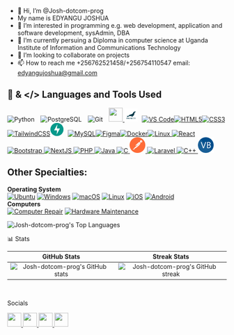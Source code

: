 - 👋 Hi, I’m @Josh-dotcom-prog
- My name is EDYANGU JOSHUA
- 👀 I’m interested in programming e.g. web development, application and software development, sysAdmin, DBA
- 🌱 I’m currently persuing a Diploma in computer science at Uganda Institute of Information and Communications Technology
- 💞️ I’m looking to collaborate on projects
- 📫 How to reach me +256762521458/+256754110547 email: edyangujoshua@gmail.com

## 🧰 & </> Languages and Tools Used
<p align="left"> <img src="https://cdn.jsdelivr.net/gh/devicons/devicon/icons/python/python-original.svg" alt="Python" width="30px" style="padding-right:10px;" /> <img src="https://cdn.jsdelivr.net/gh/devicons/devicon/icons/postgresql/postgresql-original.svg" alt="PostgreSQL" width="30px" style="padding-right:10px;" /> <img src="https://cdn.jsdelivr.net/gh/devicons/devicon/icons/git/git-original.svg" alt="Git" width="30px" style="padding-right:10px;" /> <a href="https://www.github.com/Josh-dotcom-prog" target="_blank" rel="noreferrer"> 
    <picture> 
      <source media="(prefers-color-scheme: dark)" srcset="https://raw.githubusercontent.com/danielcranney/readme-generator/main/public/icons/socials/github-dark.svg" /> 
      <source media="(prefers-color-scheme: light)" srcset="https://raw.githubusercontent.com/danielcranney/readme-generator/main/public/icons/socials/github.svg" /> 
      <img src="https://raw.githubusercontent.com/danielcranney/readme-generator/main/public/icons/socials/github.svg" width="32" height="32" /> 
    </picture> 
  </a> <img src="./assets/5877084.png" alt="FastAPI" width="30px" style="padding-right:10px;" /><a href="https://code.visualstudio.com/" target="_blank" rel="noreferrer"><img src="https://raw.githubusercontent.com/danielcranney/readme-generator/main/public/icons/skills/visualstudiocode.svg" width="36" height="36" alt="VS Code" /></a><a href="https://developer.mozilla.org/en-US/docs/Glossary/HTML5" target="_blank" rel="noreferrer"><img src="https://raw.githubusercontent.com/danielcranney/readme-generator/main/public/icons/skills/html5-colored.svg" width="36" height="36" alt="HTML5" /></a><a href="https://www.w3.org/TR/CSS/#css" target="_blank" rel="noreferrer"><img src="https://raw.githubusercontent.com/danielcranney/readme-generator/main/public/icons/skills/css3-colored.svg" width="36" height="36" alt="CSS3" /></a><a href="https://tailwindcss.com/" target="_blank" rel="noreferrer"><img src="https://raw.githubusercontent.com/danielcranney/readme-generator/main/public/icons/skills/tailwindcss-colored.svg" width="36" height="36" alt="TailwindCSS" /></a><img src="./assets/fastapi-removebg-preview.png" alt="FastAPI" width="30px" style="padding-right:10px;" /><a href="https://code.visualstudio.com/" target="_blank" rel="noreferrer"><a href="https://www.mysql.com/" target="_blank" rel="noreferrer"><img src="https://raw.githubusercontent.com/danielcranney/readme-generator/main/public/icons/skills/mysql-colored.svg" width="36" height="36" alt="MySQL" /></a><a href="https://www.figma.com/" target="_blank" rel="noreferrer"><img src="https://raw.githubusercontent.com/danielcranney/readme-generator/main/public/icons/skills/figma-colored.svg" width="36" height="36" alt="Figma" /></a><a href="https://www.docker.com/" target="_blank" rel="noreferrer"><img src="https://raw.githubusercontent.com/danielcranney/readme-generator/main/public/icons/skills/docker-colored.svg" width="36" height="36" alt="Docker" /></a><a href="https://www.linux.org" target="_blank" rel="noreferrer"><img src="https://raw.githubusercontent.com/danielcranney/readme-generator/main/public/icons/skills/linux-colored.svg" width="36" height="36" alt="Linux" /></a><a href="https://reactjs.org/" target="_blank" rel="noreferrer">
  <img src="https://raw.githubusercontent.com/danielcranney/readme-generator/main/public/icons/skills/react-colored.svg" width="36" height="36" alt="React" />
</a>
<a href="https://getbootstrap.com/" target="_blank" rel="noreferrer">
  <img src="https://raw.githubusercontent.com/danielcranney/readme-generator/main/public/icons/skills/bootstrap-colored.svg" width="36" height="36" alt="Bootstrap" />
</a>
<a href="https://nextjs.org/docs" target="_blank" rel="noreferrer">
  <img src="https://raw.githubusercontent.com/danielcranney/readme-generator/main/public/icons/skills/nextjs-colored.svg" width="36" height="36" alt="NextJS" />
</a><a href="https://www.php.net/" target="_blank" rel="noreferrer">
  <img src="https://raw.githubusercontent.com/danielcranney/readme-generator/main/public/icons/skills/php-colored.svg" width="36" height="36" alt="PHP" />
</a>
<a href="https://www.oracle.com/java/" target="_blank" rel="noreferrer">
  <img src="https://raw.githubusercontent.com/danielcranney/readme-generator/main/public/icons/skills/java-colored.svg" width="36" height="36" alt="Java" />
</a>
<a href="https://docs.microsoft.com/en-us/cpp/?view=msvc-170" target="_blank" rel="noreferrer">
  <img src="https://raw.githubusercontent.com/danielcranney/readme-generator/main/public/icons/skills/c-colored.svg" width="36" height="36" alt="C" />
</a><a href="https://postman.com" target="_blank" rel="noreferrer">
  <img src="./assets/channels4_profile-removebg-preview.png" width="36" height="36" alt="Postman" />
</a>
<a href="https://laravel.com/" target="_blank" rel="noreferrer">
  <img src="https://raw.githubusercontent.com/danielcranney/readme-generator/main/public/icons/skills/laravel-colored.svg" width="36" height="36" alt="Laravel" />
</a>
<a href="https://docs.microsoft.com/en-us/cpp/?view=msvc-170" target="_blank" rel="noreferrer">
  <img src="https://raw.githubusercontent.com/danielcranney/readme-generator/main/public/icons/skills/cplusplus-colored.svg" width="36" height="36" alt="C++" />
</a>
<a href="https://docs.microsoft.com/en-us/dotnet/visual-basic/" target="_blank" rel="noreferrer">
  <img src="./assets/VB.NET_Logo.svg.png" width="36" height="36" alt="Visual Basic" />
</a>
<!-- <a href="https://alembic.sqlalchemy.org/" target="_blank" rel="noreferrer">
  <img src="https://cdn.jsdelivr.net/gh/devicons/devicon/icons/sqlalchemy/sqlalchemy-original.svg" width="36" height="36" alt="Alembic" />
</a><a href="https://github.com/axllent/mailpit" target="_blank" rel="noreferrer">
  <img src="https://raw.githubusercontent.com/axllent/mailpit/develop/server/ui/mailpit.svg" width="36" height="36" alt="Mailpit" />
</a> -->

## Other Specialties:
**Operating System**<br/>
[![Ubuntu](https://img.shields.io/badge/Ubuntu-E95420?logo=ubuntu&logoColor=white)](#) [![Windows](https://custom-icon-badges.demolab.com/badge/Windows-0078D6?logo=windows11&logoColor=white)](#) [![macOS](https://img.shields.io/badge/macOS-000000?logo=apple&logoColor=F0F0F0)](#) [![Linux](https://img.shields.io/badge/Linux-FCC624?logo=linux&logoColor=black)](#) [![iOS](https://img.shields.io/badge/iOS-000000?&logo=apple&logoColor=white)](#) [![Android](https://img.shields.io/badge/Android-3DDC84?logo=android&logoColor=white)](#)<br/>
**Computers**<br/>
[![Computer Repair](https://img.shields.io/badge/Computer%20Repair-FF6B35?logo=tools&logoColor=white)](#) [![Hardware Maintenance](https://img.shields.io/badge/Hardware%20Maintenance-4A90E2?logo=screwdriver&logoColor=white)](#)


![Josh-dotcom-prog's Top Languages](https://github-readme-stats.vercel.app/api/top-langs/?username=Josh-dotcom-prog&langs_count=10&theme=gruvbox&hide_border=false&include_all_commits=true&count_private=true&card_width=900)

📊 Stats

| GitHub Stats | Streak Stats |
|:------------:|:------------:|
| ![Josh-dotcom-prog's GitHub stats](https://github-readme-stats.vercel.app/api?username=Josh-dotcom-prog&show_icons=true&theme=gruvbox) | ![Josh-dotcom-prog's GitHub streak](https://github-readme-streak-stats.herokuapp.com/?user=Josh-dotcom-prog&theme=tokyonight&hide_border=false) |
<br/>

Socials
<p align="left"> 
  <a href="https://www.linkedin.com/in/your-linkedin-profile" target="_blank" rel="noreferrer"> 
    <picture> 
      <source media="(prefers-color-scheme: dark)" srcset="https://raw.githubusercontent.com/danielcranney/readme-generator/main/public/icons/socials/linkedin-dark.svg" /> 
      <source media="(prefers-color-scheme: light)" srcset="https://raw.githubusercontent.com/danielcranney/readme-generator/main/public/icons/socials/linkedin.svg" /> 
      <img src="https://raw.githubusercontent.com/danielcranney/readme-generator/main/public/icons/socials/linkedin.svg" width="32" height="32" /> 
    </picture> 
  </a> 
  <a href="https://www.instagram.com/your-instagram-handle" target="_blank" rel="noreferrer"> 
    <picture> 
      <source media="(prefers-color-scheme: dark)" srcset="https://raw.githubusercontent.com/danielcranney/readme-generator/main/public/icons/socials/instagram-dark.svg" /> 
      <source media="(prefers-color-scheme: light)" srcset="https://raw.githubusercontent.com/danielcranney/readme-generator/main/public/icons/socials/instagram.svg" /> 
      <img src="https://raw.githubusercontent.com/danielcranney/readme-generator/main/public/icons/socials/instagram.svg" width="32" height="32" /> 
    </picture> 
  </a>
  <a href="https://www.facebook.com/your-facebook-profile" target="_blank" rel="noreferrer"> 
    <picture> 
      <source media="(prefers-color-scheme: dark)" srcset="https://raw.githubusercontent.com/danielcranney/readme-generator/main/public/icons/socials/facebook-dark.svg" /> 
      <source media="(prefers-color-scheme: light)" srcset="https://raw.githubusercontent.com/danielcranney/readme-generator/main/public/icons/socials/facebook.svg" /> 
      <img src="https://raw.githubusercontent.com/danielcranney/readme-generator/main/public/icons/socials/facebook.svg" width="32" height="32" /> 
    </picture> 
  </a>
  <a href="https://www.x.com/your-twitter-handle" target="_blank" rel="noreferrer"> 
    <picture> 
      <source media="(prefers-color-scheme: dark)" srcset="https://raw.githubusercontent.com/danielcranney/readme-generator/main/public/icons/socials/twitter-dark.svg" /> 
      <source media="(prefers-color-scheme: light)" srcset="https://raw.githubusercontent.com/danielcranney/readme-generator/main/public/icons/socials/twitter.svg" /> 
      <img src="https://raw.githubusercontent.com/danielcranney/readme-generator/main/public/icons/socials/twitter.svg" width="32" height="32" /> 
    </picture> 
  </a>
  
</p>
